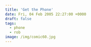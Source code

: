 ```yaml
---
title: 'Get the Phone'
date: Fri, 04 Feb 2005 22:27:00 +0000
draft: false
tags:
  - phone
  - rob
image: /img/comic60.jpg
---
```


